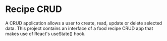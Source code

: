 # Recipe CRUD

A CRUD application allows a user to create, read, update or delete selected data. This project contains an interface of a food recipe CRUD app that makes use of React's useState() hook.
